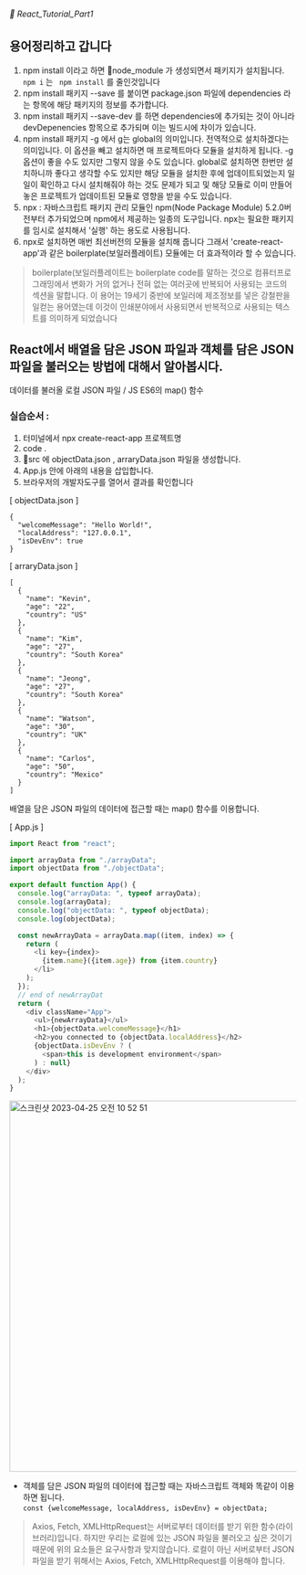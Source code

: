 ###### 🌵 React_Tutorial_Part1


## 용어정리하고 갑니다        

1. npm install 이라고 하면 :file_folder:node_module 가 생성되면서 패키지가 설치됩니다.  ``` npm i ``` 는 ```  npm install ``` 를 줄인것입니다 
2. npm install 패키지 --save 를 붙이면 package.json 파일에 dependencies 라는 항목에 해당 패키지의 정보를 추가합니다.
3. npm install 패키지 --save-dev 를 하면  dependencies에 추가되는 것이 아니라 devDepenencies 항목으로 추가되며 이는 빌드시에 차이가 있습니다.
4. npm install 패키지 -g 에서 g는 global의 의미입니다. 전역적으로 설치하겠다는 의미입니다. 이 옵션을 빼고 설치하면 매 프로젝트마다 모듈을 설치하게 됩니다. -g 옵션이 좋을 수도 있지만 그렇지 않을 수도 있습니다. global로 설치하면 한번만 설치하니까 좋다고 생각할 수도 있지만 해당 모듈을 설치한 후에 업데이트되었는지 일일이 확인하고 다시 설치해줘야 하는 것도 문제가 되고  및 해당 모듈로 이미 만들어놓은 프로젝트가 업데이트된 모듈로 영향을 받을 수도 있습니다.  
5. npx : 자바스크립트 패키지 관리 모듈인 npm(Node Package Module) 5.2.0버전부터 추가되었으며 npm에서 제공하는 일종의 도구입니다. npx는 필요한 패키지를 임시로 설치해서 '실행' 하는 용도로 사용됩니다. 
6. npx로 설치하면 매번 최선버전의 모듈을 설치해 줍니다 그래서 'create-react-app'과 같은 boilerplate(보일러플레이트) 모듈에는 더 효과적이라 할 수 있습니다.

>boilerplate(보일러플레이트는 boilerplate code를 말하는 것으로 컴퓨터프로그래밍에서 변화가 거의 없거나 전혀 없는 여러곳에 반복되어 사용되는 코드의 섹션을 말합니다. 이 용어는 19세기 중반에 보일러에 제조정보를 넣은 강철판을 일컫는 용어였는데 이것이 인쇄분야에서 사용되면서 반복적으로 사용되는 텍스트를 의미하게 되었습니다 




## React에서 배열을 담은 JSON 파일과 객체를 담은 JSON 파일을 불러오는 방법에 대해서 알아봅시다.


데이터를 불러올 로컬 JSON 파일 / JS ES6의 map() 함수



### 실습순서 :
1. 터미널에서 npx create-react-app 프로젝트명
2. code .
3. 📁src 에 objectData.json  , arraryData.json 파일을 생성합니다.
4. App.js 안에 아래의 내용을 삽입합니다.
5. 브라우저의 개발자도구를 열어서 결과를 확인합니다 


[ objectData.json ] 
```
{
  "welcomeMessage": "Hello World!",
  "localAddress": "127.0.0.1",
  "isDevEnv": true
}
```

[ arraryData.json ]
``` 
[
  {
    "name": "Kevin",
    "age": "22",
    "country": "US"
  },
  {
    "name": "Kim",
    "age": "27",
    "country": "South Korea"
  },
  {
    "name": "Jeong",
    "age": "27",
    "country": "South Korea"
  },
  {
    "name": "Watson",
    "age": "30",
    "country": "UK"
  },
  {
    "name": "Carlos",
    "age": "50",
    "country": "Mexico"
  }
]
```


배열을 담은 JSON 파일의 데이터에 접근할 때는 map() 함수를 이용합니다.

[ App.js ]   
```javascript
import React from "react";

import arrayData from "./arrayData";
import objectData from "./objectData";

export default function App() {
  console.log("arrayData: ", typeof arrayData);
  console.log(arrayData);
  console.log("objectData: ", typeof objectData);
  console.log(objectData);

  const newArrayData = arrayData.map((item, index) => {
    return (
      <li key={index}>
        {item.name}({item.age}) from {item.country}
      </li>
    );
  });
  // end of newArrayDat
  return (
    <div className="App">
      <ul>{newArrayData}</ul>
      <h1>{objectData.welcomeMessage}</h1>
      <h2>you connected to {objectData.localAddress}</h2>
      {objectData.isDevEnv ? (
        <span>this is development environment</span>
      ) : null}
    </div>
  );
}

``` 

<img width="650" alt="스크린샷 2023-04-25 오전 10 52 51" src="https://user-images.githubusercontent.com/48478079/234155126-6806e871-c4b9-42b4-8fcc-db39ff0a0ff2.png">





- 객체를 담은 JSON 파일의 데이터에 접근할 때는 자바스크립트 객체와 똑같이 이용하면 됩니다.  
``` const {welcomeMessage, localAddress, isDevEnv} = objectData;     ```     

> Axios, Fetch, XMLHttpRequest는 서버로부터 데이터를 받기 위한 함수(라이브러리)입니다. 하지만 우리는 로컬에 있는 JSON 파일을 불러오고 싶은 것이기 때문에 위의 요소들은 요구사항과 맞지않습니다. 로컬이 아닌 서버로부터 JSON 파일을 받기 위해서는 Axios, Fetch, XMLHttpRequest를 이용해야 합니다.    

